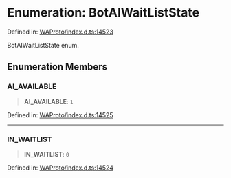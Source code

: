 # Enumeration: BotAIWaitListState

Defined in: [WAProto/index.d.ts:14523](https://github.com/Fokusdotid/Baileys/blob/49e815e65b8f4aea31725e09dcf4815734557e39/WAProto/index.d.ts#L14523)

BotAIWaitListState enum.

## Enumeration Members

### AI\_AVAILABLE

> **AI\_AVAILABLE**: `1`

Defined in: [WAProto/index.d.ts:14525](https://github.com/Fokusdotid/Baileys/blob/49e815e65b8f4aea31725e09dcf4815734557e39/WAProto/index.d.ts#L14525)

***

### IN\_WAITLIST

> **IN\_WAITLIST**: `0`

Defined in: [WAProto/index.d.ts:14524](https://github.com/Fokusdotid/Baileys/blob/49e815e65b8f4aea31725e09dcf4815734557e39/WAProto/index.d.ts#L14524)
